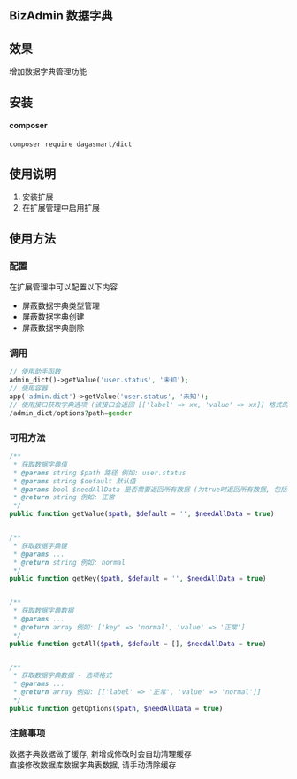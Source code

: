 ## BizAdmin 数据字典

## 效果

增加数据字典管理功能

## 安装

#### composer

```bash
composer require dagasmart/dict
```

## 使用说明

1. 安装扩展
2. 在扩展管理中启用扩展

## 使用方法

### 配置

在扩展管理中可以配置以下内容

- 屏蔽数据字典类型管理
- 屏蔽数据字典创建
- 屏蔽数据字典删除

### 调用

```php
// 使用助手函数
admin_dict()->getValue('user.status', '未知');
// 使用容器
app('admin.dict')->getValue('user.status', '未知');
// 使用接口获取字典选项 (该接口会返回 [['label' => xx, 'value' => xx]] 格式的数据
/admin_dict/options?path=gender
```

### 可用方法

```php
/**
 * 获取数据字典值
 * @params string $path 路径 例如: user.status
 * @params string $default 默认值
 * @params bool $needAllData 是否需要返回所有数据 (为true时返回所有数据, 包括禁用数据和软删除数据)
 * @return string 例如: 正常
 */
public function getValue($path, $default = '', $needAllData = true)


/**
 * 获取数据字典键
 * @params ...
 * @return string 例如: normal
 */
public function getKey($path, $default = '', $needAllData = true)


/**
 * 获取数据字典数据
 * @params ...
 * @return array 例如: ['key' => 'normal', 'value' => '正常']
 */
public function getAll($path, $default = [], $needAllData = true)


/**
 * 获取数据字典数据 - 选项格式
 * @params ...
 * @return array 例如: [['label' => '正常', 'value' => 'normal']]
 */
public function getOptions($path, $needAllData = true)

```

### 注意事项

数据字典数据做了缓存, 新增或修改时会自动清理缓存  
直接修改数据库数据字典表数据, 请手动清除缓存

